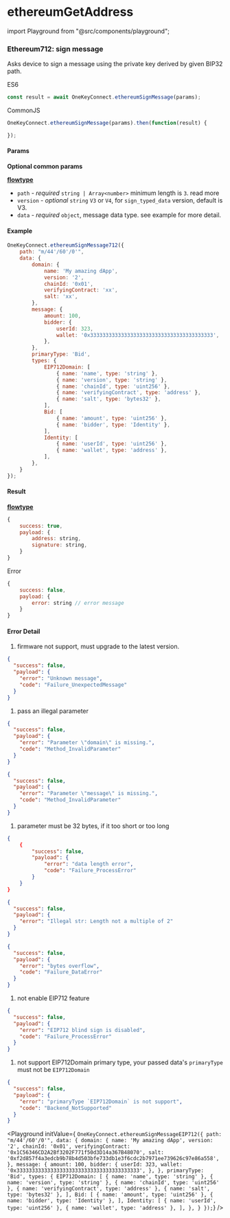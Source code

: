 # ethereumGetAddress

import Playground from "@src/components/playground";

### Ethereum712: sign message

Asks device to sign a message using the private key derived by given BIP32 path.

ES6

```javascript
const result = await OneKeyConnect.ethereumSignMessage(params);
```

CommonJS

```javascript
OneKeyConnect.ethereumSignMessage(params).then(function(result) {

});
```

#### Params

**Optional common params**

[**flowtype**](https://github.com/OneKeyHQ/connect/blob/onekey/src/js/types/params.js#L64-L67)

* `path` - _required_ `string | Array<number>` minimum length is `3`. read more
* `version` - _optional_ `string` `V3` or `V4`, for `sign_typed_data` version, default is V3.
* `data` - _required_ `object`, message data type. see example for more detail.

#### Example

```javascript
OneKeyConnect.ethereumSignMessage712({
    path: "m/44'/60'/0'",
    data: {
        domain: {
            name: 'My amazing dApp',
            version: '2',
            chainId: '0x01',
            verifyingContract: 'xx',
            salt: 'xx',
        },
        message: {
            amount: 100,
            bidder: {
                userId: 323,
                wallet: '0x3333333333333333333333333333333333333333',
            },
        },
        primaryType: 'Bid',
        types: {
            EIP712Domain: [
                { name: 'name', type: 'string' },
                { name: 'version', type: 'string' },
                { name: 'chainId', type: 'uint256' },
                { name: 'verifyingContract', type: 'address' },
                { name: 'salt', type: 'bytes32' },
            ],
            Bid: [
                { name: 'amount', type: 'uint256' },
                { name: 'bidder', type: 'Identity' },
            ],
            Identity: [
                { name: 'userId', type: 'uint256' },
                { name: 'wallet', type: 'address' },
            ],
        },
    }
});
```

#### Result

[**flowtype**](https://github.com/OneKeyHQ/connect/blob/onekey/src/js/types/response.js#L47-L50)

```javascript
{
    success: true,
    payload: {
        address: string,
        signature: string,
    }
}
```

Error

```javascript
{
    success: false,
    payload: {
        error: string // error message
    }
}
```

#### Error Detail

1. firmware not support, must upgrade to the latest version.

```json
{
  "success": false,
  "payload": {
    "error": "Unknown message",
    "code": "Failure_UnexpectedMessage"
  }
}
```

1. pass an illegal parameter

```json
{
  "success": false,
  "payload": {
    "error": "Parameter \"domain\" is missing.",
    "code": "Method_InvalidParameter"
  }
}

{
  "success": false,
  "payload": {
    "error": "Parameter \"message\" is missing.",
    "code": "Method_InvalidParameter"
  }
}
```

1. parameter must be 32 bytes, if it too short or too long

```json
{
    {
        "success": false,
        "payload": {
            "error": "data length error",
            "code": "Failure_ProcessError"
        }
    }
}

{
  "success": false,
  "payload": {
    "error": "Illegal str: Length not a multiple of 2"
  }
}

{
  "success": false,
  "payload": {
    "error": "bytes overflow",
    "code": "Failure_DataError"
  }
}
```

1. not enable EIP712 feature

```json
{
  "success": false,
  "payload": {
    "error": "EIP712 blind sign is disabled",
    "code": "Failure_ProcessError"
  }
}
```

1. not support EIP712Domain primary type, your passed data's `primaryType` must not be `EIP712Domain`

```json
{
  "success": false,
  "payload": {
    "error": "primaryType `EIP712Domain` is not support",
    "code": "Backend_NotSupported"
  }
}
```

\<Playground initValue={ `OneKeyConnect.ethereumSignMessageEIP712({ path: "m/44'/60'/0'", data: { domain: { name: 'My amazing dApp', version: '2', chainId: '0x01', verifyingContract: '0x1C56346CD2A2Bf3202F771f50d3D14a367B48070', salt: '0xf2d857f4a3edcb9b78b4d503bfe733db1e3f6cdc2b7971ee739626c97e86a558', }, message: { amount: 100, bidder: { userId: 323, wallet: '0x3333333333333333333333333333333333333333', }, }, primaryType: 'Bid', types: { EIP712Domain: [ { name: 'name', type: 'string' }, { name: 'version', type: 'string' }, { name: 'chainId', type: 'uint256' }, { name: 'verifyingContract', type: 'address' }, { name: 'salt', type: 'bytes32' }, ], Bid: [ { name: 'amount', type: 'uint256' }, { name: 'bidder', type: 'Identity' }, ], Identity: [ { name: 'userId', type: 'uint256' }, { name: 'wallet', type: 'address' }, ], }, } });`} />
